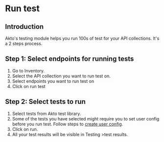 # Run test

## Introduction

Akto's testing module helps you run 100s of test for your API collections. It's a 2 steps process.

## Step 1: Select endpoints for running tests

1. Go to Inventory.
2. Select the API collection you want to run test on.
3. Select endpoints you want to run test on
4. Click on run test

## Step 2: Select tests to run

1. Select tests from Akto test library.
2. Some of the tests you have selected might require you to set user config before you run test. Follow steps to [create user config](create-user-config.md).
3. Click on run.
4. All your test results will be visible in Testing >test results.

